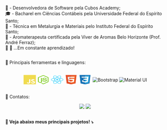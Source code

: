 👾  - Desenvolvedora de Software pela Cubos Academy;<br>
🎓  - Bacharel em Ciências Contábeis pela Universidade Federal do Espírito Santo;<br>
🔩  - Técnica em Metalurgia e Materiais pelo Instituto Federal do Espírito Santo;<br>
🌸  - Aromaterapeuta certificada pela Viver de Aromas Belo Horizonte (Prof. André Ferraz);<br>
🐛 🦋 ...Em constante aprendizado!<br>
##

🔧 Principais ferramentas e linguagens:
<div style="display: inline_block" align="center"><br>
  <img align="center" alt="Javascript" height="30" width="40" src="https://raw.githubusercontent.com/devicons/devicon/master/icons/javascript/javascript-plain.svg">
  <img align="center" alt="Node Js" height="30" width="40" src="https://github.com/devicons/devicon/blob/master/icons/nodejs/nodejs-original.svg">
  <img align="center" alt="React JS" height="30" width="40" src="https://raw.githubusercontent.com/devicons/devicon/master/icons/react/react-original.svg">
  <img align="center" alt="HTML5" height="30" width="40" src="https://raw.githubusercontent.com/devicons/devicon/master/icons/html5/html5-original.svg">
  <img align="center" alt="CSS3" height="30" width="40" src="https://raw.githubusercontent.com/devicons/devicon/master/icons/css3/css3-original.svg">
  <img align="center" alt="Bootstrap" height="30" width="40" src="https://cdn.jsdelivr.net/gh/devicons/devicon/icons/bootstrap/bootstrap-original.svg">
  <img align="center" alt="Material UI" height="30" width="40" src="https://cdn.jsdelivr.net/gh/devicons/devicon/icons/materialui/materialui-original.svg">
</div>

##

🔧 Contatos:
<div align="center"> 
  <a href="https://www.linkedin.com/in/danieleseveriano/" target="_blank"><img src="https://img.shields.io/badge/-LinkedIn-%230077B5?style=for-the-badge&logo=linkedin&logoColor=white" target="_blank"></a> 
   <a href = "mailto:severianodani9@gmail.com"><img src="https://img.shields.io/badge/-Gmail-%23333?style=for-the-badge&logo=gmail&logoColor=white" target="_blank"></a>
</div>

##

#### 📌 Veja abaixo meus principais projetos! ⤵️


